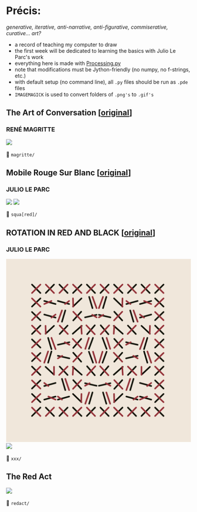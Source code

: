 # Précis: 
*generative, iterative, anti-narrative, anti-figurative, commiserative, curative... art?*   
    

- a record of teaching my computer to draw
- the first week will be dedicated to learning the basics with Julio Le Parc's work
- everything here is made with [Processing.py](https://py.processing.org/)
- note that modifications must be Jython-friendly (no numpy, no f-strings, etc.)
- with default setup (no command line), all `.py` files should be run as `.pde` files
- `IMAGEMAGICK` is used to convert folders of `.png's` to `.gif's`
    
<!-- - there are directions to get things running on any IDE, MUST be on version 1.8.0_202 of Java ... -->
 
## The Art of Conversation \[[original](http://imagespoetrysilence.blogspot.com/2018/01/the-art-of-conversation-by-rene.html)\]  
### RENÉ MAGRITTE  
  
![](magritte/cloud_conversations.gif)  


:open_file_folder: `magritte/`

## Mobile Rouge Sur Blanc \[[original](https://www.artsy.net/artwork/julio-le-parc-mobile-rouge-sur-blanc-1)\]  
### JULIO LE PARC 
   
![](squa\[red\]/squa\[red\]_dark.gif)
![](squa\[red\]/squa\[red\]_ppl.gif)  

:open_file_folder: `squa[red]/`


## ROTATION IN RED AND BLACK \[[original](https://www.metmuseum.org/art/collection/search/815338)\]  
### JULIO LE PARC  
![](xxx/stills/cc4.png)
<img src="xxx/gifs/xxx_replica_motion.gif" width=830>

:open_file_folder: `xxx/`

## The Red Act  
![](redact/redact.gif)

:open_file_folder: `redact/`